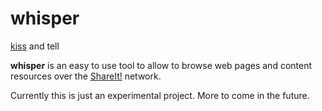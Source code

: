 whisper
=======

[kiss](http://en.wikipedia.org/wiki/KISS_principle) and tell

**whisper** is an easy to use tool to allow to browse web pages and content
resources over the [ShareIt!](http://shareit.es) network.

Currently this is just an experimental project. More to come in the future.
